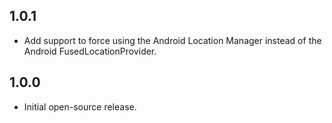 ## 1.0.1

- Add support to force using the Android Location Manager instead of the Android FusedLocationProvider.

## 1.0.0

- Initial open-source release.
